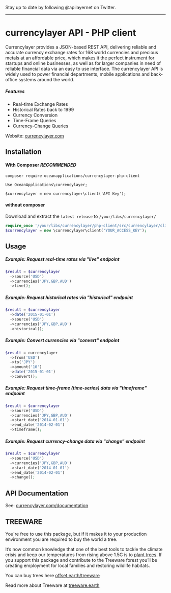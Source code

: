 Stay up to date by following @apilayernet on Twitter.
____________

currencylayer API - PHP client
=========

Currencylayer provides a JSON-based REST API, delivering reliable and accurate currency exchange rates for 168 world currencies and precious metals at an affordable price, which makes it the perfect instrument for startups and online businesses, as well as for larger companies in need of reliable financial data via an easy to use interface. The currencylayer API is widely used to power financial departments, mobile applications and back-office systems around the world.

##### Features
* Real-time Exchange Rates
* Historical Rates back to 1999
* Currency Conversion
* Time-Frame Queries
* Currency-Change Queries

Website: [currencylayer.com](https://currencylayer.com/)

Installation
-----

#### With Composer *RECOMMENDED*
```
composer require oceanapplications/currencylayer-php-client
```

```
Use OceanApplications\currencylayer;

$currencylayer = new currencylayer\client('API Key');
```

#### without composer
Download and extract the `latest release` to `/your/libs/currencylayer/`
``` php
require_once '/your/libs/currencylayer/php-client/src/currencylayer/client.php';
$currencylayer = new \currencylayer\client('YOUR_ACCESS_KEY');
```


Usage
-----

##### Example: Request real-time rates via "live" endpoint

``` php
$result = $currencylayer
  ->source('USD')
  ->currencies('JPY,GBP,AUD')
  ->live();
```


##### Example: Request historical rates via "historical" endpoint

``` php
$result = $currencylayer
  ->date('2015-01-01')
  ->source('USD')
  ->currencies('JPY,GBP,AUD')
  ->historical();
```


##### Example: Convert currencies via "convert" endpoint

``` php
$result = currencylayer
  ->from('USD')
  ->to('JPY')
  ->amount('10')
  ->date('2015-01-01')
  ->convert();
```


##### Example: Request time-frame (time-series) data via "timeframe" endpoint

``` php
$result = $currencylayer
  ->source('USD')
  ->currencies('JPY,GBP,AUD')
  ->start_date('2014-01-01')
  ->end_date('2014-02-01')
  ->timeframe();
```


##### Example: Request currency-change data via "change" endpoint

``` php
$result = $currencylayer
  ->source('USD')
  ->currencies('JPY,GBP,AUD')
  ->start_date('2014-01-01')
  ->end_date('2014-02-01')
  ->change();
```

API Documentation
-----
See: [currencylayer.com/documentation](https://currencylayer.com/documentation)


## TREEWARE
 
You're free to use this package, but if it makes it to your production environment you are required to buy the world a tree.

It’s now common knowledge that one of the best tools to tackle the climate crisis and keep our temperatures from rising above 1.5C is to <a href="https://www.bbc.co.uk/news/science-environment-48870920">plant trees</a>. If you support this package and contribute to the Treeware forest you’ll be creating employment for local families and restoring wildlife habitats.

You can buy trees here [offset.earth/treeware](https://plant.treeware.earth/oceanappications/currencylayer-php-client)

Read more about Treeware at [treeware.earth](http://treeware.earth)
